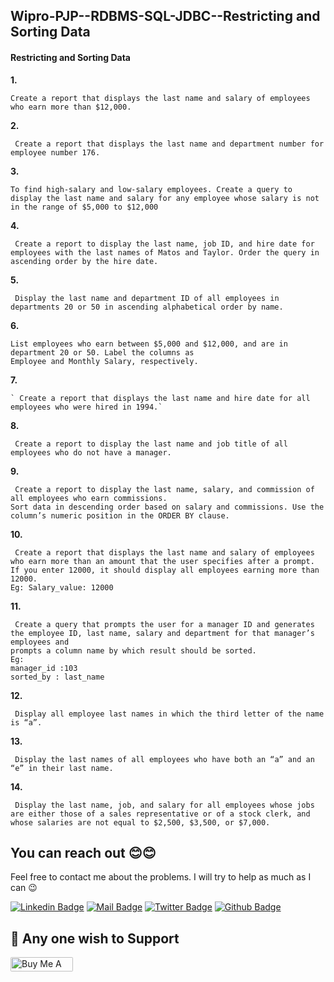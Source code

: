 ## Wipro-PJP--RDBMS-SQL-JDBC--Restricting and Sorting Data

#### **Restricting and Sorting Data**

**1.**

```
Create a report that displays the last name and salary of employees who earn more than $12,000.
```

**2.**

```
 Create a report that displays the last name and department number for employee number 176.
```

**3.**

```
To find high-salary and low-salary employees. Create a query to display the last name and salary for any employee whose salary is not in the range of $5,000 to $12,000
```

**4.**

```
 Create a report to display the last name, job ID, and hire date for employees with the last names of Matos and Taylor. Order the query in ascending order by the hire date.
```

**5.**

```
 Display the last name and department ID of all employees in departments 20 or 50 in ascending alphabetical order by name.
```

**6.**

```
List employees who earn between $5,000 and $12,000, and are in department 20 or 50. Label the columns as
Employee and Monthly Salary, respectively.
```

**7.**

```
` Create a report that displays the last name and hire date for all employees who were hired in 1994.`
```

**8.**

```
 Create a report to display the last name and job title of all employees who do not have a manager.
```

**9.**

```
 Create a report to display the last name, salary, and commission of all employees who earn commissions. 
Sort data in descending order based on salary and commissions. Use the column’s numeric position in the ORDER BY clause.
```

**10.**

```
 Create a report that displays the last name and salary of employees who earn more than an amount that the user specifies after a prompt. 
If you enter 12000, it should display all employees earning more than 12000.
Eg: Salary_value: 12000
```

**11.**

```
 Create a query that prompts the user for a manager ID and generates the employee ID, last name, salary and department for that manager’s employees and
prompts a column name by which result should be sorted.
Eg:
manager_id :103
sorted_by : last_name
```

**12.**

```
 Display all employee last names in which the third letter of the name is “a”.
```

**13.**

```
 Display the last names of all employees who have both an “a” and an “e” in their last name.
```

**14.**

```
 Display the last name, job, and salary for all employees whose jobs are either those of a sales representative or of a stock clerk, and whose salaries are not equal to $2,500, $3,500, or $7,000.
```

## You can reach out 😊😊
Feel free to contact me about the problems. I will try to help as much as I can 😉

[![Linkedin Badge](https://img.shields.io/badge/linkedin-%230077B5.svg?&style=for-the-badge&logo=linkedin&logoColor=white)](https://www.linkedin.com/in/ajf013-francis-cruz/)
[![Mail Badge](https://img.shields.io/badge/email-c14438?style=for-the-badge&logo=Gmail&logoColor=white&link=mailto:furkanozbek1995@gmail.com)](mailto:cruzmma2021@gmail.com)
[![Twitter Badge](https://img.shields.io/badge/twitter-1DA1F2?style=for-the-badge&logo=twitter&logoColor=white)](https://twitter.com/Itsme_Ajf013)
[![Github Badge](https://img.shields.io/badge/github-333?style=for-the-badge&logo=github&logoColor=white)](https://github.com/ajf013)

## 🙏 Any one wish to Support

  <a href="https://www.buymeacoffee.com/ajf013" target="_blank"><img src="https://cdn.buymeacoffee.com/buttons/default-orange.png" alt="Buy Me A Coffee" height="23" width="100" style="border-radius:2px" />
</p>
